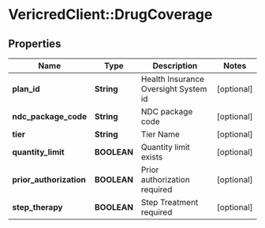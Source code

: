 # VericredClient::DrugCoverage

## Properties
Name | Type | Description | Notes
------------ | ------------- | ------------- | -------------
**plan_id** | **String** | Health Insurance Oversight System id | [optional] 
**ndc_package_code** | **String** | NDC package code | [optional] 
**tier** | **String** | Tier Name | [optional] 
**quantity_limit** | **BOOLEAN** | Quantity limit exists | [optional] 
**prior_authorization** | **BOOLEAN** | Prior authorization required | [optional] 
**step_therapy** | **BOOLEAN** | Step Treatment required | [optional] 


